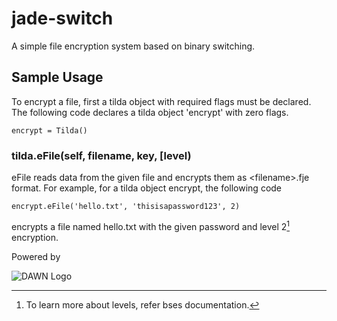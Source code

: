 # jade-switch
A simple file encryption system based on binary switching.  

## Sample Usage
To encrypt a file, first a tilda object with required flags must be declared. The following code declares a tilda object 'encrypt' with zero flags. 

`encrypt = Tilda()`

### tilda.eFile(self, filename, key, [level)
  eFile reads data from the given file and encrypts them as \<filename>.fje format. For example, for a tilda object encrypt, the following code 

  `encrypt.eFile('hello.txt', 'thisisapassword123', 2)`
  
encrypts a file named hello.txt with the given password and level 2[^0] encryption. 




Powered by

![DAWN Logo](https://github.com/flamboyantpenguin/jade-switch/assets/49310641/aafe629d-ddf1-4ff6-8dbf-c83c8675dfea)



[^0]: To learn more about levels, refer bses documentation.  
